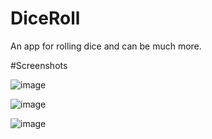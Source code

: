# DiceRoll
An app for rolling dice and can be much more.

#Screenshots

![image](https://user-images.githubusercontent.com/57259880/163837206-606bde76-6e42-47fe-bbea-dc5c86a98317.png)


![image](https://user-images.githubusercontent.com/57259880/163837386-69a47da6-863a-4b2e-83eb-7a316f532871.png)


![image](https://user-images.githubusercontent.com/57259880/163837438-ce770b43-5cd1-418f-90b8-7e63054e51db.png)
